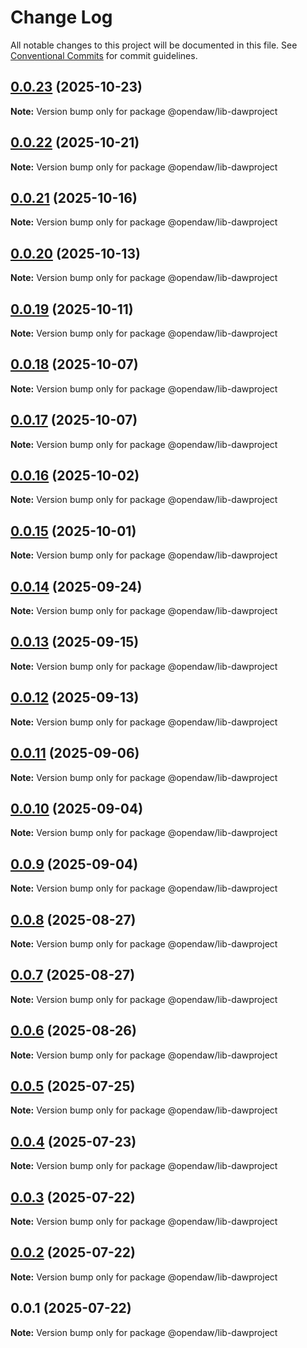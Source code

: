 # Change Log

All notable changes to this project will be documented in this file.
See [Conventional Commits](https://conventionalcommits.org) for commit guidelines.

## [0.0.23](https://github.com/andremichelle/openDAW/compare/@opendaw/lib-dawproject@0.0.22...@opendaw/lib-dawproject@0.0.23) (2025-10-23)

**Note:** Version bump only for package @opendaw/lib-dawproject

## [0.0.22](https://github.com/andremichelle/openDAW/compare/@opendaw/lib-dawproject@0.0.21...@opendaw/lib-dawproject@0.0.22) (2025-10-21)

**Note:** Version bump only for package @opendaw/lib-dawproject

## [0.0.21](https://github.com/andremichelle/openDAW/compare/@opendaw/lib-dawproject@0.0.20...@opendaw/lib-dawproject@0.0.21) (2025-10-16)

**Note:** Version bump only for package @opendaw/lib-dawproject

## [0.0.20](https://github.com/andremichelle/openDAW/compare/@opendaw/lib-dawproject@0.0.19...@opendaw/lib-dawproject@0.0.20) (2025-10-13)

**Note:** Version bump only for package @opendaw/lib-dawproject

## [0.0.19](https://github.com/andremichelle/openDAW/compare/@opendaw/lib-dawproject@0.0.18...@opendaw/lib-dawproject@0.0.19) (2025-10-11)

**Note:** Version bump only for package @opendaw/lib-dawproject

## [0.0.18](https://github.com/andremichelle/openDAW/compare/@opendaw/lib-dawproject@0.0.17...@opendaw/lib-dawproject@0.0.18) (2025-10-07)

**Note:** Version bump only for package @opendaw/lib-dawproject

## [0.0.17](https://github.com/andremichelle/openDAW/compare/@opendaw/lib-dawproject@0.0.16...@opendaw/lib-dawproject@0.0.17) (2025-10-07)

**Note:** Version bump only for package @opendaw/lib-dawproject

## [0.0.16](https://github.com/andremichelle/openDAW/compare/@opendaw/lib-dawproject@0.0.15...@opendaw/lib-dawproject@0.0.16) (2025-10-02)

**Note:** Version bump only for package @opendaw/lib-dawproject

## [0.0.15](https://github.com/andremichelle/openDAW/compare/@opendaw/lib-dawproject@0.0.14...@opendaw/lib-dawproject@0.0.15) (2025-10-01)

**Note:** Version bump only for package @opendaw/lib-dawproject

## [0.0.14](https://github.com/andremichelle/openDAW/compare/@opendaw/lib-dawproject@0.0.13...@opendaw/lib-dawproject@0.0.14) (2025-09-24)

**Note:** Version bump only for package @opendaw/lib-dawproject

## [0.0.13](https://github.com/andremichelle/openDAW/compare/@opendaw/lib-dawproject@0.0.12...@opendaw/lib-dawproject@0.0.13) (2025-09-15)

**Note:** Version bump only for package @opendaw/lib-dawproject

## [0.0.12](https://github.com/andremichelle/openDAW/compare/@opendaw/lib-dawproject@0.0.11...@opendaw/lib-dawproject@0.0.12) (2025-09-13)

**Note:** Version bump only for package @opendaw/lib-dawproject

## [0.0.11](https://github.com/andremichelle/openDAW/compare/@opendaw/lib-dawproject@0.0.10...@opendaw/lib-dawproject@0.0.11) (2025-09-06)

**Note:** Version bump only for package @opendaw/lib-dawproject

## [0.0.10](https://github.com/andremichelle/openDAW/compare/@opendaw/lib-dawproject@0.0.9...@opendaw/lib-dawproject@0.0.10) (2025-09-04)

**Note:** Version bump only for package @opendaw/lib-dawproject

## [0.0.9](https://github.com/andremichelle/openDAW/compare/@opendaw/lib-dawproject@0.0.8...@opendaw/lib-dawproject@0.0.9) (2025-09-04)

**Note:** Version bump only for package @opendaw/lib-dawproject

## [0.0.8](https://github.com/andremichelle/openDAW/compare/@opendaw/lib-dawproject@0.0.7...@opendaw/lib-dawproject@0.0.8) (2025-08-27)

**Note:** Version bump only for package @opendaw/lib-dawproject

## [0.0.7](https://github.com/andremichelle/openDAW/compare/@opendaw/lib-dawproject@0.0.6...@opendaw/lib-dawproject@0.0.7) (2025-08-27)

**Note:** Version bump only for package @opendaw/lib-dawproject

## [0.0.6](https://github.com/andremichelle/openDAW/compare/@opendaw/lib-dawproject@0.0.5...@opendaw/lib-dawproject@0.0.6) (2025-08-26)

**Note:** Version bump only for package @opendaw/lib-dawproject

## [0.0.5](https://github.com/andremichelle/openDAW/compare/@opendaw/lib-dawproject@0.0.4...@opendaw/lib-dawproject@0.0.5) (2025-07-25)

**Note:** Version bump only for package @opendaw/lib-dawproject

## [0.0.4](https://github.com/andremichelle/openDAW/compare/@opendaw/lib-dawproject@0.0.3...@opendaw/lib-dawproject@0.0.4) (2025-07-23)

**Note:** Version bump only for package @opendaw/lib-dawproject

## [0.0.3](https://github.com/andremichelle/openDAW/compare/@opendaw/lib-dawproject@0.0.2...@opendaw/lib-dawproject@0.0.3) (2025-07-22)

**Note:** Version bump only for package @opendaw/lib-dawproject

## [0.0.2](https://github.com/andremichelle/openDAW/compare/@opendaw/lib-dawproject@0.0.1...@opendaw/lib-dawproject@0.0.2) (2025-07-22)

**Note:** Version bump only for package @opendaw/lib-dawproject

## 0.0.1 (2025-07-22)

**Note:** Version bump only for package @opendaw/lib-dawproject

